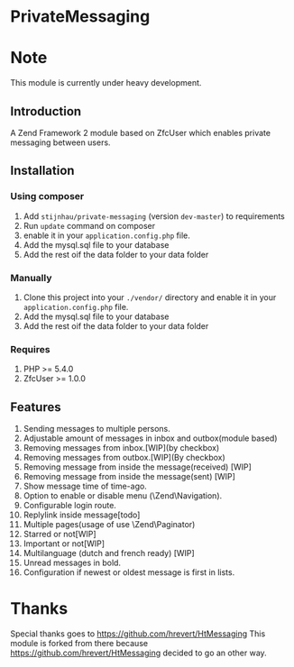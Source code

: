 PrivateMessaging
================

# Note
This module is currently under heavy development.

## Introduction

A Zend Framework 2 module based on ZfcUser which enables private messaging between users.

## Installation

### Using composer
1. Add `stijnhau/private-messaging` (version `dev-master`) to requirements
2. Run `update` command on composer
3. enable it in your `application.config.php` file.
4. Add the mysql.sql file to your database
5. Add the rest oif the data folder to your data folder
   
### Manually
1. Clone this project into your `./vendor/` directory and enable it in your
   `application.config.php` file.
2. Add the mysql.sql file to your database
3. Add the rest oif the data folder to your data folder

### Requires

1. PHP >= 5.4.0
2. ZfcUser >= 1.0.0

## Features
1. Sending messages to multiple persons.
2. Adjustable amount of messages in inbox and outbox(module based)
3. Removing messages from inbox.[WIP](by checkbox)
4. Removing messages from outbox.[WIP](By checkbox)
5. Removing message from inside the message(received) [WIP]
6. Removing message from inside the message(sent) [WIP]
7. Show message time of time-ago.
8. Option to enable or disable menu (\Zend\Navigation).
9. Configurable login route.
10. Replylink inside message[todo]
11. Multiple pages(usage of use \Zend\Paginator)
12. Starred or not[WIP]
13. Important or not[WIP]
14. Multilanguage (dutch and french ready) [WIP]
15. Unread messages in bold.
16. Configuration if newest or oldest message is first in lists.

# Thanks
Special thanks goes to https://github.com/hrevert/HtMessaging
This module is forked from there because https://github.com/hrevert/HtMessaging decided to go an other way.